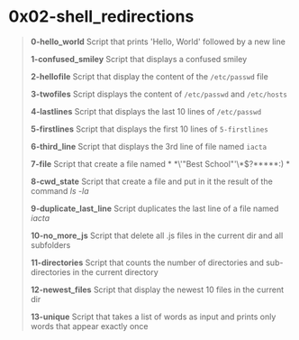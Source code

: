 # 0x02-shell_redirections

>
> **0-hello_world** Script that prints 'Hello, World' followed by a new line
>
> **1-confused_smiley** Script that displays a confused smiley
>
> **2-hellofile** Script that display the content of the `/etc/passwd` file
>
> **3-twofiles** Script displays the content of `/etc/passwd` and `/etc/hosts`
>
> **4-lastlines** Script that displays the last 10 lines of `/etc/passwd`
>
> **5-firstlines** Script that displays the first 10 lines of `5-firstlines`
> 
> **6-third_line** Script that displays the 3rd line of file named `iacta`
>
> **7-file** Script that create a file named * \*\\'"Best School"\'\\*$\?\*\*\*\*\*:) *
>
> **8-cwd_state** Script that create a file and put in it the result of the command *ls -la*
>
> **9-duplicate_last_line** Script duplicates the last line of a file named *iacta*
>
> **10-no_more_js** Script that delete all .js files in the current dir and all subfolders
>
> **11-directories** Script that counts the number of directories and sub-directories in the current directory
>
> **12-newest_files** Script that display the newest 10 files in the current dir
>
> **13-unique** Script that takes a list of words as input and prints only words that appear exactly once
>
>
